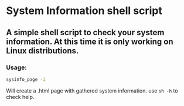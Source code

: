 # System Information shell script

## A simple shell script to check your system information. At this time it is only working on Linux distributions.

### Usage:

``` sh
sysinfo_page -i
```

Will create a .html page with gathered system information. use ``` sh -h ``` to check help.
